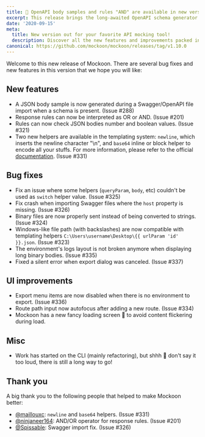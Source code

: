 ```yaml
---
title: 👀 OpenAPI body samples and rules "AND" are available in new version 1.10.0
excerpt: This release brings the long-awaited OpenAPI schema generator and rules interpretation as "AND" together with the usual bug fixes.
date: '2020-09-15'
meta:
  title: New version out for your favorite API mocking tool!
  description: Discover all the new features and improvements packed in this release. 👀 OpenAPI body samples, rules "AND" and bug fixes.
canonical: https://github.com/mockoon/mockoon/releases/tag/v1.10.0
---
```


Welcome to this new release of Mockoon. There are several bug fixes and new features in this version that we hope you will like:

## New features 

- A JSON body sample is now generated during a Swagger/OpenAPI file import when a schema is present. (Issue #288) 
- Response rules can now be interpreted as OR or AND. (Issue #201)
- Rules can now check JSON bodies number and boolean values. (Issue #321)
- Two new helpers are available in the templating system: `newline`, which inserts the newline character "\n", and `base64` inline or block helper to encode all your stuffs. For more information, please refer to the official [documentation](https://mockoon.com/docs/latest/templating/overview/). (Issue #331)

## Bug fixes

- Fix an issue where some helpers (`queryParam`, `body`, etc) couldn't be used as `switch` helper value. (Issue #325)
- Fix crash when importing Swagger files where the `host` property is missing. (Issue #326)
- Binary files are now properly sent instead of being converted to strings. (Issue #324)
- Windows-like file path (with backslashes) are now compatible with templating helpers `C:\Users\username\Desktop\{{ urlParam 'id' }}.json`. (Issue #323)
- The environment's logs layout is not broken anymore when displaying long binary bodies. (Issue #335)
- Fixed a silent error when export dialog was canceled. (Issue #337)

## UI improvements

- Export menu items are now disabled when there is no environment to export. (Issue #336)
- Route path input now autofocus after adding a new route. (Issue #334)
- Mockoon has a new fancy loading screen 👀 to avoid content flickering during load.

## Misc

- Work has started on the CLI (mainly refactoring), but shhh 🤫 don't say it too loud, there is still a long way to go!

## Thank you

A big thank you to the following people that helped to make Mockoon better:

- [@maillouxc](https://github.com/maillouxc): `newline` and `base64` helpers. (Issue #331)
- [@ninjaneer164](https://github.com/ninjaneer164): AND/OR operator for response rules. (Issue #201)
- [@Spissable](https://github.com/Spissable): Swagger import fix. (Issue #326)

